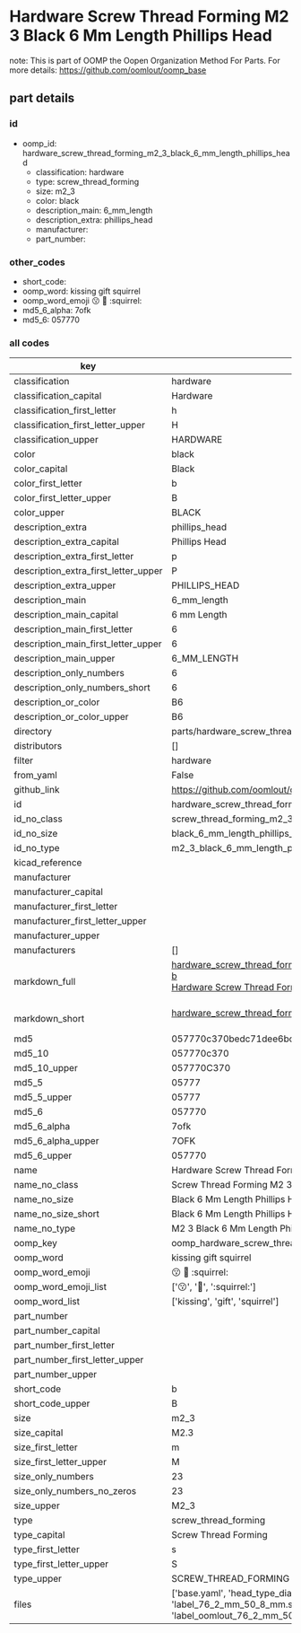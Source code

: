 # Hardware Screw Thread Forming M2 3 Black 6 Mm Length Phillips Head  

note: This is part of OOMP the Oopen Organization Method For Parts. For more details: https://github.com/oomlout/oomp_base

##  part details





### id
* oomp_id: hardware_screw_thread_forming_m2_3_black_6_mm_length_phillips_head
  * classification: hardware
  * type: screw_thread_forming
  * size: m2_3
  * color: black
  * description_main: 6_mm_length
  * description_extra: phillips_head
  * manufacturer: 
  * part_number: 

### other_codes
* short_code: 
* oomp_word: kissing gift squirrel
* oomp_word_emoji :kissing: :gift: :squirrel:
* md5_6_alpha: 7ofk
* md5_6: 057770

### all codes 
| key | value |  
| --- | --- |  
| classification | hardware |  
| classification_capital | Hardware |  
| classification_first_letter | h |  
| classification_first_letter_upper | H |  
| classification_upper | HARDWARE |  
| color | black |  
| color_capital | Black |  
| color_first_letter | b |  
| color_first_letter_upper | B |  
| color_upper | BLACK |  
| description_extra | phillips_head |  
| description_extra_capital | Phillips Head |  
| description_extra_first_letter | p |  
| description_extra_first_letter_upper | P |  
| description_extra_upper | PHILLIPS_HEAD |  
| description_main | 6_mm_length |  
| description_main_capital | 6 mm Length |  
| description_main_first_letter | 6 |  
| description_main_first_letter_upper | 6 |  
| description_main_upper | 6_MM_LENGTH |  
| description_only_numbers | 6 |  
| description_only_numbers_short | 6 |  
| description_or_color | B6 |  
| description_or_color_upper | B6 |  
| directory | parts/hardware_screw_thread_forming_m2_3_black_6_mm_length_phillips_head |  
| distributors | [] |  
| filter | hardware |  
| from_yaml | False |  
| github_link | https://github.com/oomlout/oomlout_oomp_part_src/tree/main/parts/hardware_screw_thread_forming_m2_3_black_6_mm_length_phillips_head/working |  
| id | hardware_screw_thread_forming_m2_3_black_6_mm_length_phillips_head |  
| id_no_class | screw_thread_forming_m2_3_black_6_mm_length_phillips_head |  
| id_no_size | black_6_mm_length_phillips_head |  
| id_no_type | m2_3_black_6_mm_length_phillips_head |  
| kicad_reference |  |  
| manufacturer |  |  
| manufacturer_capital |  |  
| manufacturer_first_letter |  |  
| manufacturer_first_letter_upper |  |  
| manufacturer_upper |  |  
| manufacturers | [] |  
| markdown_full | [hardware_screw_thread_forming_m2_3_black_6_mm_length_phillips_head](https://github.com/oomlout/oomlout_oomp_part_src/tree/main/parts/hardware_screw_thread_forming_m2_3_black_6_mm_length_phillips_head/working)<br>[b](https://github.com/oomlout/oomlout_oomp_part_src/tree/main/parts/hardware_screw_thread_forming_m2_3_black_6_mm_length_phillips_head/working)<br>[Hardware Screw Thread Forming M2 3 Black 6 Mm Length Phillips Head](https://github.com/oomlout/oomlout_oomp_part_src/tree/main/parts/hardware_screw_thread_forming_m2_3_black_6_mm_length_phillips_head/working)<br><br> |  
| markdown_short | [hardware_screw_thread_forming_m2_3_black_6_mm_length_phillips_head](https://github.com/oomlout/oomlout_oomp_part_src/tree/main/parts/hardware_screw_thread_forming_m2_3_black_6_mm_length_phillips_head/working)<br><br> |  
| md5 | 057770c370bedc71dee6bc9983ab69a1 |  
| md5_10 | 057770c370 |  
| md5_10_upper | 057770C370 |  
| md5_5 | 05777 |  
| md5_5_upper | 05777 |  
| md5_6 | 057770 |  
| md5_6_alpha | 7ofk |  
| md5_6_alpha_upper | 7OFK |  
| md5_6_upper | 057770 |  
| name | Hardware Screw Thread Forming M2 3 Black 6 Mm Length Phillips Head |  
| name_no_class | Screw Thread Forming M2 3 Black 6 Mm Length Phillips Head |  
| name_no_size | Black 6 Mm Length Phillips Head |  
| name_no_size_short | Black 6 Mm Length Phillips Head |  
| name_no_type | M2 3 Black 6 Mm Length Phillips Head |  
| oomp_key | oomp_hardware_screw_thread_forming_m2_3_black_6_mm_length_phillips_head |  
| oomp_word | kissing gift squirrel |  
| oomp_word_emoji | :kissing: :gift: :squirrel: |  
| oomp_word_emoji_list | [':kissing:', ':gift:', ':squirrel:'] |  
| oomp_word_list | ['kissing', 'gift', 'squirrel'] |  
| part_number |  |  
| part_number_capital |  |  
| part_number_first_letter |  |  
| part_number_first_letter_upper |  |  
| part_number_upper |  |  
| short_code | b |  
| short_code_upper | B |  
| size | m2_3 |  
| size_capital | M2.3 |  
| size_first_letter | m |  
| size_first_letter_upper | M |  
| size_only_numbers | 23 |  
| size_only_numbers_no_zeros | 23 |  
| size_upper | M2_3 |  
| type | screw_thread_forming |  
| type_capital | Screw Thread Forming |  
| type_first_letter | s |  
| type_first_letter_upper | S |  
| type_upper | SCREW_THREAD_FORMING |  
| files | ['base.yaml', 'head_type_diagram.png', 'label_15_mm_30_mm.pdf', 'label_15_mm_30_mm.svg', 'label_76_2_mm_50_8_mm.pdf', 'label_76_2_mm_50_8_mm.svg', 'label_bolt_76_2_mm_50_8_mm.pdf', 'label_bolt_76_2_mm_50_8_mm.svg', 'label_oomlout_76_2_mm_50_8_mm.pdf', 'label_oomlout_76_2_mm_50_8_mm.svg', 'readme.md', 'type_diagram.png', 'working.json', 'working.yaml'] |  
